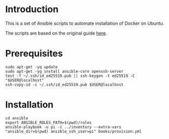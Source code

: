 # Introduction

This is a set of Ansible scripts to automate installation of Docker on Ubuntu.

The scripts are based on the original guide [here](https://docs.docker.com/install/linux/docker-ce/debian/).


# Prerequisites

```shell
sudo apt-get -yq update
sudo apt-get -yq install ansible-core openssh-server
test -f ~/.ssh/id_ed25519.pub || ssh-keygen -t ed25519 -C "$USER@localhost"
ssh-copy-id -i ~/.ssh/id_ed25519.pub $USER@localhost
```

# Installation

```shell
cd ansible
export ANSIBLE_ROLES_PATH=$(pwd)/roles
ansible-playbook -u pi -i ../inventory --extra-vars "ansible_dir=$(pwd) ansible_ssh_user=pi" books/provision.yml
```
